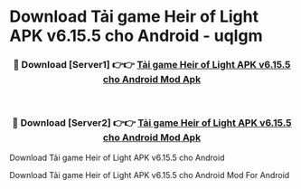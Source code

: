 # Download Tải game Heir of Light APK v6.15.5 cho Android - uqlgm


<div align="center">
<h3>🔴 Download [Server1] 👉👉 <a href="https://apk-comot.site?title=Tải_game_Heir_of_Light_APK_v6.15.5_cho_Android">Tải game Heir of Light APK v6.15.5 cho Android Mod Apk</a></h3><br>
<h3>🔴 Download [Server2] 👉👉 <a href="https://apk-comot.site?title=Tải_game_Heir_of_Light_APK_v6.15.5_cho_Android">Tải game Heir of Light APK v6.15.5 cho Android Mod Apk</a></h3>
</div>



Download Tải game Heir of Light APK v6.15.5 cho Android 

Download Tải game Heir of Light APK v6.15.5 cho Android Mod For Android